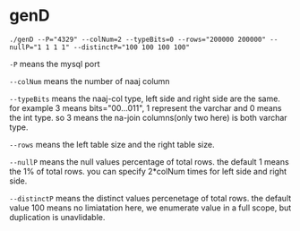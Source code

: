# genD

```
./genD --P="4329" --colNum=2 --typeBits=0 --rows="200000 200000" --nullP="1 1 1 1" --distinctP="100 100 100 100"
```

`-P` means the mysql port

`--colNum` means the number of naaj column

`--typeBits` means the naaj-col type, left side and right side are the same. for example 3 means bits="00...011", 1 represent the varchar and 0 means the int type. so 3 means the na-join columns(only two here) is both varchar type.

`--rows` means the left table size and the right table size.

`--nullP` means the null values percentage of total rows. the default 1 means the 1% of total rows. you can specify 2*colNum times for left side and right side.

`--distinctP` means the distinct values percenetage of total rows. the default value 100 means no limiatation here, we enumerate value in a full scope, but duplication is unavlidable.
